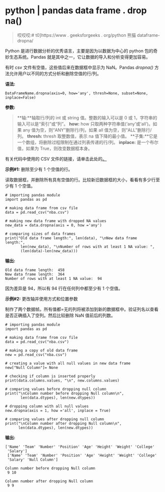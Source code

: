 # python | pandas data frame . drop na()

> 哎哎哎:# t0]https://www . geeksforgeeks . org/python 熊猫 dataframe-dropna/

Python 是进行数据分析的优秀语言，主要是因为以数据为中心的 python 包的奇妙生态系统。Pandas 就是其中之一，它让数据的导入和分析变得更加容易。

有时 csv 文件有空值，这些值后来在数据框中显示为 NaN。Pandas *dropna()* 方法允许用户以不同的方式分析和删除空值的行/列。

**语法:**

```
DataFrameName.dropna(axis=0, how='any', thresh=None, subset=None, inplace=False)
```

**参数:**

> **轴:**轴取行/列的 int 或 string 值。整数的输入可以是 0 或 1，字符串的输入可以是“索引”或“列”。
> **how:** how 只取两种字符串值(‘any’或‘all’)。如果 any 值为空，则“ANY”删除行/列，如果 all 值为空，则“ALL”删除行/列。
> **thresh:** thresh 取整数值，表示 na 值下降的最小值。
> **子集:**它是一个数组，将删除过程限制在通过列表传递的行/列。
> **inplace:** 是一个布尔值，如果为 True，则改变数据框本身。

有关代码中使用的 CSV 文件的链接，请单击此处的[。](https://drive.google.com/open?id=1Uzdua5o61cfXMz1K16NNcwLFqG91J6W4)

**示例#1:** 删除至少有 1 个空值的行。

读取数据框，并删除所有具有空值的行。比较新旧数据框的大小，看看有多少行至少有 1 个空值。

```
# importing pandas module
import pandas as pd

# making data frame from csv file
data = pd.read_csv("nba.csv")

# making new data frame with dropped NA values
new_data = data.dropna(axis = 0, how ='any')

# comparing sizes of data frames
print("Old data frame length:", len(data), "\nNew data frame length:", 
       len(new_data), "\nNumber of rows with at least 1 NA value: ",
       (len(data)-len(new_data)))
```

**输出:**

```
Old data frame length:  458 
New data frame length:  364 
Number of rows with at least 1 NA value:  94

```

因为差异是 94，所以有 94 行在任何列中都至少有 1 个空值。

**示例#2:** 更改轴并使用方式和位置参数

制作了两个数据帧。所有值都=无的列将被添加到新的数据框中。验证列名以查看是否正确插入了空列。然后比较删除 NaN 值前后的列数。

```
# importing pandas module
import pandas as pd

# making data frame from csv file
data = pd.read_csv("nba.csv")

# making a copy of old data frame
new = pd.read_csv("nba.csv")

# creating a value with all null values in new data frame
new["Null Column"]= None

# checking if column is inserted properly 
print(data.columns.values, "\n", new.columns.values)

# comparing values before dropping null column
print("\nColumn number before dropping Null column\n",
       len(data.dtypes), len(new.dtypes))

# dropping column with all null values
new.dropna(axis = 1, how ='all', inplace = True)

# comparing values after dropping null column
print("\nColumn number after dropping Null column\n",
      len(data.dtypes), len(new.dtypes))
```

**输出:**

```
['Name' 'Team' 'Number' 'Position' 'Age' 'Height' 'Weight' 'College'
 'Salary'] 
 ['Name' 'Team' 'Number' 'Position' 'Age' 'Height' 'Weight' 'College'
 'Salary' 'Null Column']

Column number before dropping Null column
 9 10

Column number after dropping Null column
 9 9

```